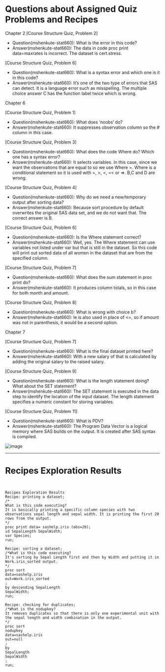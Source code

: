 
# Questions about Assigned Quiz Problems and Recipes



Chapter 2
[Course Structure Quiz, Problem 2]
* Question(mshenkute-stat660): What is the error in this code? 
* Answer(mshenkute-stat660): The data in code proc print data=maxrates is incorrect. The dataset is cert.stress. 


[Course Structure Quiz, Problem 6]
* Question(mshenkute-stat660): What is a syntax error and which one is it in this code? 
* Answer(mshenkute-stat660): It’s one of the two type of errors that SAS can detect. It is a language error such as misspelling. The multiple choice answer C has the function label twice which is wrong. 

Chapter 6 

[Course Structure Quiz, Problem 1]
* Question(mshenkute-stat660): What does ‘noobs’ do? 
* Answer(mshenkute-stat660): It suppresses observation column so the # column in this case. 

[Course Structure Quiz, Problem 3]
* Question(mshenkute-stat660): What does the code Where do? Which one has a syntax error?
* Answer(mshenkute-stat660): It selects variables. In this case, since we want the observations that are equal to so we use Where =. Where is a conditional statement so it is used with =, >, <, =< or =>. B,C and D are wrong. 

[Course Structure Quiz, Problem 4]
* Question(mshenkute-stat660): Why do we need a new/temporary output after sorting data?
* Answer(mshenkute-stat660): Because sort procedure by default overwrites the original SAS data set, and we do not want that. The correct answer is B. 

[Course Structure Quiz, Problem 6]
* Question(mshenkute-stat660): Is the Where statement correct?
* Answer(mshenkute-stat660): Well, yes. The Where statement can use variables not listed under var but that is still in the dataset. So this code will print out sorted data of all women in the dataset that are from the specified column.

[Course Structure Quiz, Problem 7]
* Question(mshenkute-stat660): What does the sum statement in proc print do? 
* Answer(mshenkute-stat660): It produces column totals, so in this case for both month and amount. 

[Course Structure Quiz, Problem 8]
* Question(mshenkute-stat660): What is wrong with choice b?
* Answer(mshenkute-stat660): le is also used in place of <=, so if amount was not in parenthesis, it would be a second option. 



Chapter 7

[Course Structure Quiz, Problem 7]
* Question(mshenkute-stat660): What is the final dataset printed here?
* Answer(mshenkute-stat660): With a new salary of that is calculated by adding the original salary to the raised salary.


[Course Structure Quiz, Problem 9]
* Question(mshenkute-stat660): What is the length statement doing? What about the SET statement?
* Answer(mshenkute-stat660): The SET statement is executed in the data step to identify the location of the input dataset. The length statement specifies a numeric constant for storing variables. 


[Course Structure Quiz, Problem 11]
* Question(mshenkute-stat660): What is PDV?
* Answer(mshenkute-stat660): The Program Data Vector is a logical memory where SAS builds on the output. It is created after SAS syntax is compiled.

![image](https://user-images.githubusercontent.com/80928306/114282454-fa95ea00-99f8-11eb-8346-634fe3b8d753.png)



***



# Recipes Exploration Results



```SAS


Recipes Exploration Results
Recipe: printing a dataset;
/*
What is this code executing?
It is basically printing a specific column species with two observations sepal length and sepal width. It is printing the first 20 rows from the output.
*/
proc print data= sashelp.iris (obs=20);
id SepalLength SepalWidth;
var Species;
run;

Recipe: sorting a dataset;
/*What is this code executing?
It's sorting by Sepal Length first and then by Width and putting it in Work.iris_sorted output.
*/
proc sort
data=sashelp.iris
out=Work.iris_sorted
;
by descending SepalLength
SepalWidth;
run;

Recipe: checking for duplicates;
/*What is the nodupkey?
It removes duplicates so that there is only one experimental unit with the sepal length and width combination in the output.
*/
proc sort
nodupkey
data=sashelp.iris
out=null
;
by
SepalLength
SepalWidth
;
run;



```

